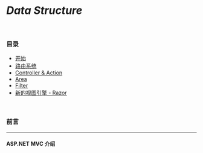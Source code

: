 # *Data Structure*

<br/>

### 目录

- [开始](#前言)
- [路由系统](#路由)
- [Controller & Action](#控制器和Action)
- [Area](#Area)
- [Filter](#Filter)
- [新的视图引擎 - Razor](#Razor)

<br/>

### 前言

<span id="前言"></span>

---

#### <span>ASP.NET</span> MVC 介绍